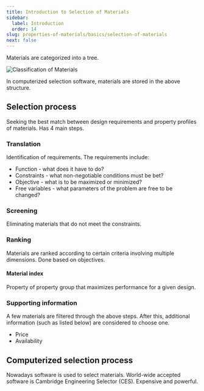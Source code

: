 ```yaml
---
title: Introduction to Selection of Materials
sidebar:
  label: Introduction
  order: 14
slug: properties-of-materials/basics/selection-of-materials
next: false
---
```


Materials are categorized into a tree.

![Classification of Materials](/props/materials-classification.jpg)

In computerized selection software, materials are stored in the above structure.

## Selection process

Seeking the best match between design requirements and property profiles of
materials. Has 4 main steps.

### Translation

Identification of requirements. The requirements include:

- Function - what does it have to do?
- Constraints - what non-negotiable conditions must be bet?
- Objective - what is to be maximized or minimized?
- Free variables - what parameters of the problem are free to be changed?

### Screening

Eliminating materials that do not meet the constraints.

### Ranking

Materials are ranked according to certain criteria involving multiple
dimensions. Done based on objectives.

#### Material index

Property of property group that maximizes performance for a given design.

### Supporting information

A few materials are filtered through the above steps. After this, additional
information (such as listed below) are considered to choose one.

- Price
- Availability

## Computerized selection process

Nowadays software is used to select materials. World-wide accepted software is
Cambridge Engineering Selector (CES). Expensive and powerful.
